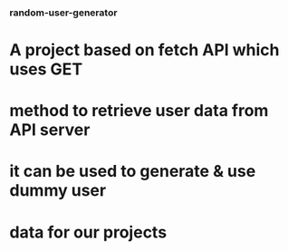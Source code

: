 ### random-user-generator
# A project based on fetch API which uses GET
# method to retrieve user data from API server
# it can be used to generate & use dummy user 
# data for our projects